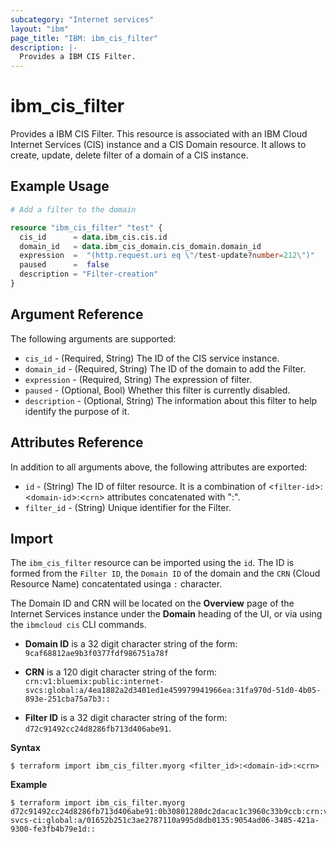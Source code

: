 ```yaml
---
subcategory: "Internet services"
layout: "ibm"
page_title: "IBM: ibm_cis_filter"
description: |-
  Provides a IBM CIS Filter.
---
```


# ibm_cis_filter

Provides a IBM CIS Filter. This resource is associated with an IBM Cloud Internet Services (CIS) instance and a CIS Domain resource. It allows to create, update, delete filter of a domain of a CIS instance.

## Example Usage

```terraform
# Add a filter to the domain

resource "ibm_cis_filter" "test" {
  cis_id      = data.ibm_cis.cis.id
  domain_id   = data.ibm_cis_domain.cis_domain.domain_id
  expression  =  "(http.request.uri eq \"/test-update?number=212\")"
  paused      =  false
  description = "Filter-creation"
}

```

## Argument Reference

The following arguments are supported:

- `cis_id` - (Required, String) The ID of the CIS service instance.
- `domain_id` - (Required, String) The ID of the domain to add the Filter.
- `expression` - (Required, String) The expression of filter.
- `paused` - (Optional, Bool) Whether this filter is currently disabled.
- `description` - (Optional, String) The information about this filter to help identify the purpose of it.

## Attributes Reference

In addition to all arguments above, the following attributes are exported:

- `id` - (String) The ID of filter resource. It is a combination of <`filter-id`>:<`domain-id`>:<`crn`> attributes concatenated with ":".
- `filter_id` - (String) Unique identifier for the Filter.

## Import

The `ibm_cis_filter` resource can be imported using the `id`. The ID is formed from the `Filter ID`, the `Domain ID` of the domain and the `CRN` (Cloud Resource Name) concatentated usinga `:` character.

The Domain ID and CRN will be located on the **Overview** page of the Internet Services instance under the **Domain** heading of the UI, or via using the `ibmcloud cis` CLI commands.

- **Domain ID** is a 32 digit character string of the form: `9caf68812ae9b3f0377fdf986751a78f`

- **CRN** is a 120 digit character string of the form: `crn:v1:bluemix:public:internet-svcs:global:a/4ea1882a2d3401ed1e459979941966ea:31fa970d-51d0-4b05-893e-251cba75a7b3::`

- **Filter ID** is a 32 digit character string of the form: `d72c91492cc24d8286fb713d406abe91`. 

**Syntax**

```
$ terraform import ibm_cis_filter.myorg <filter_id>:<domain-id>:<crn>
```

**Example**

```
$ terraform import ibm_cis_filter.myorg
d72c91492cc24d8286fb713d406abe91:0b30801280dc2dacac1c3960c33b9ccb:crn:v1:bluemix:public:internet-svcs-ci:global:a/01652b251c3ae2787110a995d8db0135:9054ad06-3485-421a-9300-fe3fb4b79e1d::
```